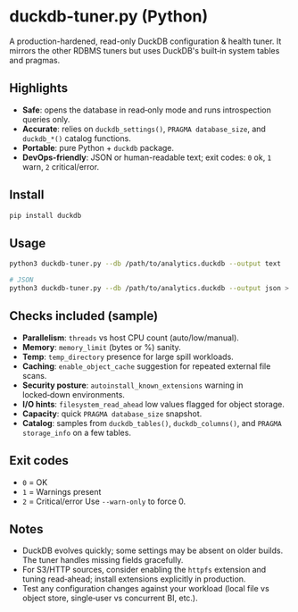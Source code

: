 
# duckdb-tuner.py (Python)

A production-hardened, read-only DuckDB configuration & health tuner. It mirrors the other RDBMS tuners but uses DuckDB's built‑in system tables and pragmas.

## Highlights
- **Safe**: opens the database in read‑only mode and runs introspection queries only.
- **Accurate**: relies on `duckdb_settings()`, `PRAGMA database_size`, and `duckdb_*()` catalog functions.
- **Portable**: pure Python + `duckdb` package.
- **DevOps-friendly**: JSON or human-readable text; exit codes: `0` ok, `1` warn, `2` critical/error.

## Install
```bash
pip install duckdb
```

## Usage
```bash
python3 duckdb-tuner.py --db /path/to/analytics.duckdb --output text

# JSON
python3 duckdb-tuner.py --db /path/to/analytics.duckdb --output json > duckdb_report.json
```

## Checks included (sample)
- **Parallelism**: `threads` vs host CPU count (auto/low/manual).
- **Memory**: `memory_limit` (bytes or %) sanity.
- **Temp**: `temp_directory` presence for large spill workloads.
- **Caching**: `enable_object_cache` suggestion for repeated external file scans.
- **Security posture**: `autoinstall_known_extensions` warning in locked‑down environments.
- **I/O hints**: `filesystem_read_ahead` low values flagged for object storage.
- **Capacity**: quick `PRAGMA database_size` snapshot.
- **Catalog**: samples from `duckdb_tables()`, `duckdb_columns()`, and `PRAGMA storage_info` on a few tables.

## Exit codes
- `0` = OK
- `1` = Warnings present
- `2` = Critical/error
Use `--warn-only` to force 0.

## Notes
- DuckDB evolves quickly; some settings may be absent on older builds. The tuner handles missing fields gracefully.
- For S3/HTTP sources, consider enabling the `httpfs` extension and tuning read‑ahead; install extensions explicitly in production.
- Test any configuration changes against your workload (local file vs object store, single‑user vs concurrent BI, etc.).
```

